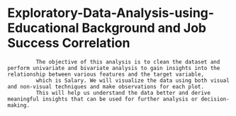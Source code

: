 # Exploratory-Data-Analysis-using-Educational Background and Job Success Correlation
             The objective of this analysis is to clean the dataset and perform univariate and bivariate analysis to gain insights into the relationship between various features and the target variable,
             which is Salary. We will visualize the data using both visual and non-visual techniques and make observations for each plot. 
             This will help us understand the data better and derive meaningful insights that can be used for further analysis or decision-making.
